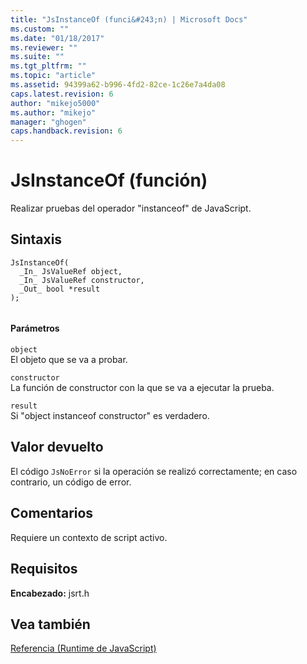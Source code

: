 ```yaml
---
title: "JsInstanceOf (funci&#243;n) | Microsoft Docs"
ms.custom: ""
ms.date: "01/18/2017"
ms.reviewer: ""
ms.suite: ""
ms.tgt_pltfrm: ""
ms.topic: "article"
ms.assetid: 94399a62-b996-4fd2-82ce-1c26e7a4da08
caps.latest.revision: 6
author: "mikejo5000"
ms.author: "mikejo"
manager: "ghogen"
caps.handback.revision: 6
---
```

# JsInstanceOf (funci&#243;n)
Realizar pruebas del operador "instanceof" de JavaScript.  
  
## Sintaxis  
  
```  
JsInstanceOf(   
  _In_ JsValueRef object,  
  _In_ JsValueRef constructor,  
  _Out_ bool *result  
);  
  
```  
  
#### Parámetros  
 `object`  
 El objeto que se va a probar.  
  
 `constructor`  
 La función de constructor con la que se va a ejecutar la prueba.  
  
 `result`  
 Si "object instanceof constructor" es verdadero.  
  
## Valor devuelto  
 El código `JsNoError` si la operación se realizó correctamente; en caso contrario, un código de error.  
  
## Comentarios  
 Requiere un contexto de script activo.  
  
## Requisitos  
 **Encabezado:** jsrt.h  
  
## Vea también  
 [Referencia \(Runtime de JavaScript\)](../chakra-hosting/reference-javascript-runtime.md)